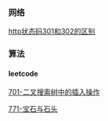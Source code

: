 ### 网络
[http状态码301和302的区别](https://github.com/fanfei93/fantasy/blob/master/net/http/http%E7%8A%B6%E6%80%81%E7%A0%81301%E5%92%8C302%E7%9A%84%E5%8C%BA%E5%88%AB.md)





### 算法
#### leetcode
[701-二叉搜索树中的插入操作](https://github.com/fanfei93/fantasy/blob/master/net/http/http%E7%8A%B6%E6%80%81%E7%A0%81301%E5%92%8C302%E7%9A%84%E5%8C%BA%E5%88%AB.md)

[771-宝石与石头](https://github.com/fanfei93/fantasy/tree/master/%E7%AE%97%E6%B3%95/leetcode/771.%E5%AE%9D%E7%9F%B3%E4%B8%8E%E7%9F%B3%E5%A4%B4)


